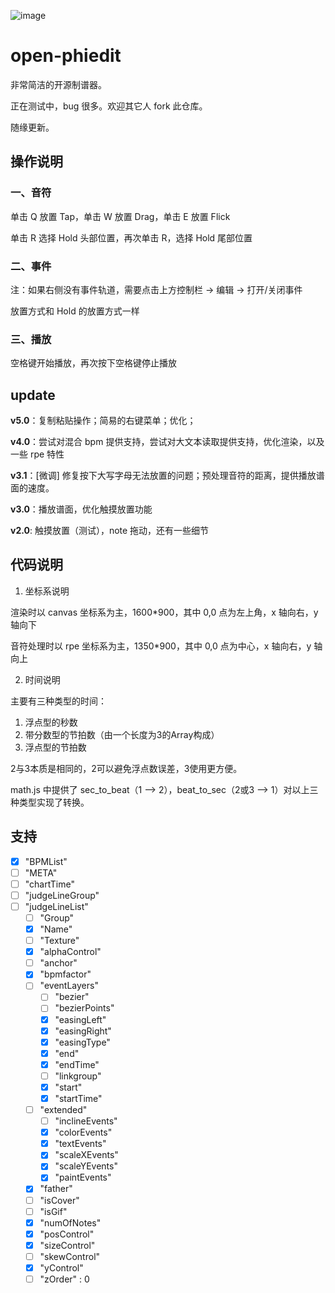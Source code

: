 ![image](![image](https://github.com/user-attachments/assets/1543f1e3-2c90-41b7-8ded-9b56add5631f)
)

# open-phiedit

非常简洁的开源制谱器。

正在测试中，bug 很多。欢迎其它人 fork 此仓库。

随缘更新。

## 操作说明

### 一、音符

单击 Q 放置 Tap，单击 W 放置 Drag，单击 E 放置 Flick

单击 R 选择 Hold 头部位置，再次单击 R，选择 Hold 尾部位置

### 二、事件

注：如果右侧没有事件轨道，需要点击上方控制栏 -> 编辑 -> 打开/关闭事件

放置方式和 Hold 的放置方式一样

### 三、播放

空格键开始播放，再次按下空格键停止播放

## update

**v5.0**：复制粘贴操作；简易的右键菜单；优化；

**v4.0**：尝试对混合 bpm 提供支持，尝试对大文本读取提供支持，优化渲染，以及一些 rpe 特性

**v3.1**：[微调] 修复按下大写字母无法放置的问题；预处理音符的距离，提供播放谱面的速度。

**v3.0**：播放谱面，优化触摸放置功能

**v2.0**: 触摸放置（测试），note 拖动，还有一些细节

## 代码说明

1. 坐标系说明

渲染时以 canvas 坐标系为主，1600*900，其中 0,0 点为左上角，x 轴向右，y 轴向下

音符处理时以 rpe 坐标系为主，1350*900，其中 0,0 点为中心，x 轴向右，y 轴向上

2. 时间说明

主要有三种类型的时间：

1. 浮点型的秒数
2. 带分数型的节拍数（由一个长度为3的Array构成）
3. 浮点型的节拍数

2与3本质是相同的，2可以避免浮点数误差，3使用更方便。

math.js 中提供了 sec_to_beat（1 --> 2），beat_to_sec（2或3 --> 1）对以上三种类型实现了转换。

## 支持

- [x] "BPMList"
- [ ] "META"
- [ ] "chartTime"
- [ ] "judgeLineGroup"
- [ ] "judgeLineList"
  - [ ] "Group"
  - [x] "Name"
  - [ ] "Texture"
  - [x] "alphaControl"
  - [ ] "anchor"
  - [x] "bpmfactor"
  - [ ] "eventLayers"
    - [ ] "bezier"
    - [ ] "bezierPoints"
    - [x] "easingLeft"
    - [x] "easingRight"
    - [x] "easingType"
    - [x] "end"
    - [x] "endTime"
    - [ ] "linkgroup"
    - [x] "start"
    - [x] "startTime"
  - [ ] "extended"
    - [ ] "inclineEvents"
    - [x] "colorEvents"
    - [x] "textEvents"
    - [x] "scaleXEvents"
    - [x] "scaleYEvents"
    - [x] "paintEvents"
  - [x] "father"
  - [ ] "isCover"
  - [ ] "isGif"
  - [x] "numOfNotes"
  - [x] "posControl"
  - [x] "sizeControl"
  - [ ] "skewControl"
  - [x] "yControl"
  - [ ] "zOrder" : 0
